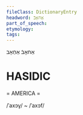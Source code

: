 ```yaml
---
fileClass: DictionaryEntry
headword: אַחאָבֿ
part_of_speech: 
etymology: 
tags: 
---
```

אַחאָבֿ
אַחְאָב

HASIDIC
=======
= AMERICA = 

/ˈaxɔv̥/ ~ /ˈaxɔf/